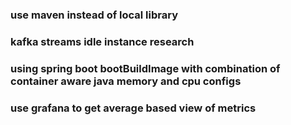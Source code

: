 ### use maven instead of local library
### kafka streams idle instance research
### using spring boot bootBuildImage with combination of container aware java memory and cpu configs
### use grafana to get average based view of metrics  
